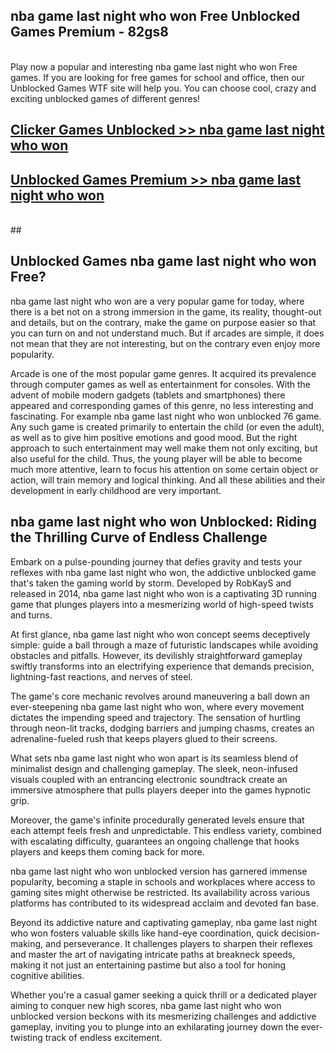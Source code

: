 ## nba game last night who won Free Unblocked Games Premium - 82gs8 <br>
<br>
Play now a popular and interesting nba game last night who won Free games. If you are looking for free games for school and office, then our Unblocked Games WTF site will help you. You can choose cool, crazy and exciting unblocked games of different genres!


##  [Clicker Games Unblocked >> nba game last night who won](http://freeplayer.one?title=nba_game_last_night_who_won&ref=04)

##  [Unblocked Games Premium >> nba game last night who won](http://freeplayer.one?title=nba_game_last_night_who_won&ref=04)
  <br>
  ##



## Unblocked Games nba game last night who won Free?

nba game last night who won are a very popular game for today, where there is a bet not on a strong immersion in the game, its reality, thought-out and details, but on the contrary, make the game on purpose easier so that you can turn on and not understand much. But if arcades are simple, it does not mean that they are not interesting, but on the contrary even enjoy more popularity.

Arcade is one of the most popular game genres. It acquired its prevalence through computer games as well as entertainment for consoles. With the advent of mobile modern gadgets (tablets and smartphones) there appeared and corresponding games of this genre, no less interesting and fascinating. For example nba game last night who won unblocked 76 game. Any such game is created primarily to entertain the child (or even the adult), as well as to give him positive emotions and good mood. But the right approach to such entertainment may well make them not only exciting, but also useful for the child. Thus, the young player will be able to become much more attentive, learn to focus his attention on some certain object or action, will train memory and logical thinking. And all these abilities and their development in early childhood are very important.

##  nba game last night who won Unblocked: Riding the Thrilling Curve of Endless Challenge

Embark on a pulse-pounding journey that defies gravity and tests your reflexes with nba game last night who won, the addictive unblocked game that's taken the gaming world by storm. Developed by RobKayS and released in 2014, nba game last night who won is a captivating 3D running game that plunges players into a mesmerizing world of high-speed twists and turns.

At first glance, nba game last night who won concept seems deceptively simple: guide a ball through a maze of futuristic landscapes while avoiding obstacles and pitfalls. However, its devilishly straightforward gameplay swiftly transforms into an electrifying experience that demands precision, lightning-fast reactions, and nerves of steel.

The game's core mechanic revolves around maneuvering a ball down an ever-steepening nba game last night who won, where every movement dictates the impending speed and trajectory. The sensation of hurtling through neon-lit tracks, dodging barriers and jumping chasms, creates an adrenaline-fueled rush that keeps players glued to their screens.

What sets nba game last night who won apart is its seamless blend of minimalist design and challenging gameplay. The sleek, neon-infused visuals coupled with an entrancing electronic soundtrack create an immersive atmosphere that pulls players deeper into the games hypnotic grip.

Moreover, the game's infinite procedurally generated levels ensure that each attempt feels fresh and unpredictable. This endless variety, combined with escalating difficulty, guarantees an ongoing challenge that hooks players and keeps them coming back for more.

nba game last night who won unblocked version has garnered immense popularity, becoming a staple in schools and workplaces where access to gaming sites might otherwise be restricted. Its availability across various platforms has contributed to its widespread acclaim and devoted fan base.

Beyond its addictive nature and captivating gameplay, nba game last night who won fosters valuable skills like hand-eye coordination, quick decision-making, and perseverance. It challenges players to sharpen their reflexes and master the art of navigating intricate paths at breakneck speeds, making it not just an entertaining pastime but also a tool for honing cognitive abilities.

Whether you're a casual gamer seeking a quick thrill or a dedicated player aiming to conquer new high scores, nba game last night who won unblocked version beckons with its mesmerizing challenges and addictive gameplay, inviting you to plunge into an exhilarating journey down the ever-twisting track of endless excitement.
